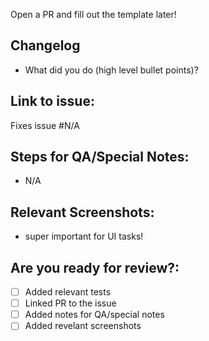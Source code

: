 Open a PR and fill out the template later!


## Changelog
- What did you do (high level bullet points)?


## Link to issue:  
Fixes issue #N/A


## Steps for QA/Special Notes:
- N/A

## Relevant Screenshots: 
- super important for UI tasks!


## Are you ready for review?:

- [ ] Added relevant tests
- [ ] Linked PR to the issue
- [ ] Added notes for QA/special notes
- [ ] Added revelant screenshots
